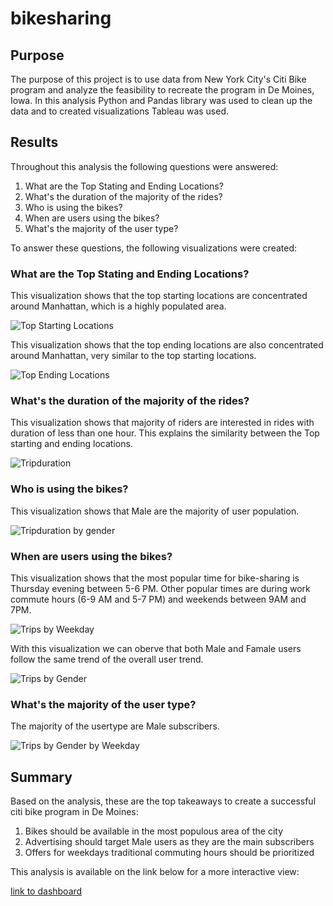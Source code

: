 # bikesharing

## Purpose

The purpose of this project is to use data from New York City's Citi Bike program and analyze the feasibility to recreate the program in De Moines, Iowa.
In this analysis Python and Pandas library was used to clean up the data and to created visualizations Tableau was used. 

## Results

Throughout this analysis the following questions were answered:

1. What are the Top Stating and Ending Locations?
2. What's the duration of the majority of the rides?
3. Who is using the bikes?
4. When are users using the bikes?
5. What's the majority of the user type?

To answer these questions, the following visualizations were created:

### What are the Top Stating and Ending Locations?

This visualization shows that the top starting locations are concentrated around Manhattan, which is a highly populated area.

![Top Starting Locations](https://github.com/carolineshipley/bikesharing/blob/main/Resources/Top%20Starting%20Locations.PNG)

This visualization shows that the top ending locations are also concentrated around Manhattan, very similar to the top starting locations.

![Top Ending Locations](https://github.com/carolineshipley/bikesharing/blob/main/Resources/Top%20Ending%20Locations.PNG)

### What's the duration of the majority of the rides?

This visualization shows that majority of riders are interested in rides with duration of less than one hour. This explains the similarity between the Top starting and ending locations.

![Tripduration](https://github.com/carolineshipley/bikesharing/blob/main/Resources/Checkout%20Times%20for%20Users.PNG)

### Who is using the bikes?

This visualization shows that Male are the majority of user population.

![Tripduration by gender](https://github.com/carolineshipley/bikesharing/blob/main/Resources/Checkout%20Times%20by%20Gender.PNG)

### When are users using the bikes?

This visualization shows that the most popular time for bike-sharing is Thursday evening between 5-6 PM. Other popular times are during work commute hours (6-9 AM and 5-7 PM) and weekends between 9AM and 7PM.

![Trips by Weekday](https://github.com/carolineshipley/bikesharing/blob/main/Resources/Trips%20by%20Weekday%20per%20Hour.PNG)

With this visualization we can oberve that both Male and Famale users follow the same trend of the overall user trend. 

![Trips by Gender](https://github.com/carolineshipley/bikesharing/blob/main/Resources/Trips%20by%20Gender.PNG)

### What's the majority of the user type?

The majority of the usertype are Male subscribers.

![Trips by Gender by Weekday](https://github.com/carolineshipley/bikesharing/blob/main/Resources/User%20Trips%20by%20Gender%20by%20Weekday.PNG)

## Summary

Based on the analysis, these are the top takeaways to create a successful citi bike program in De Moines:

1. Bikes should be available in the most populous area of the city
2. Advertising should target Male users as they are the main subscribers
3. Offers for weekdays traditional commuting hours should be prioritized

This analysis is available on the link below for a more interactive view:

[link to dashboard](https://public.tableau.com/app/profile/caroline.maia.shipley/viz/NYCCitiBikeAnalysis_16325104530070/NYCCitiBikeAnalysis?publish=yes)
